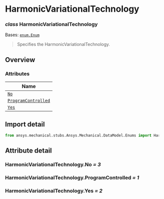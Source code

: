 # HarmonicVariationalTechnology

<a id="HarmonicVariationalTechnology"></a>

### *class* HarmonicVariationalTechnology

Bases: [`enum.Enum`](https://docs.python.org/3/library/enum.html#enum.Enum)

> Specifies the HarmonicVariationalTechnology.

> <!-- !! processed by numpydoc !! -->

<a id="overview"></a>

## Overview

### Attributes

| Name |
| ------------------------------------------------------------------------- |
| [`No`](#HarmonicVariationalTechnology.No) |
| [`ProgramControlled`](#HarmonicVariationalTechnology.ProgramControlled) |
| [`Yes`](#HarmonicVariationalTechnology.Yes) |

<a id="import-detail"></a>

## Import detail

```python
from ansys.mechanical.stubs.Ansys.Mechanical.DataModel.Enums import HarmonicVariationalTechnology
```

<a id="attribute-detail"></a>

## Attribute detail

<a id="HarmonicVariationalTechnology.No"></a>

### HarmonicVariationalTechnology.No *= 3*

<a id="HarmonicVariationalTechnology.ProgramControlled"></a>

### HarmonicVariationalTechnology.ProgramControlled *= 1*

<a id="HarmonicVariationalTechnology.Yes"></a>

### HarmonicVariationalTechnology.Yes *= 2*
